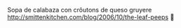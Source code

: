 Sopa de calabaza con crôutons de queso gruyere	http://smittenkitchen.com/blog/2006/10/the-leaf-peeps਍